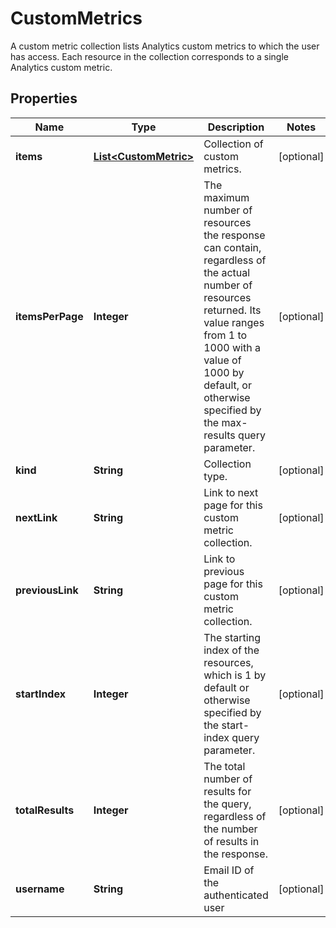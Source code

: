

# CustomMetrics

A custom metric collection lists Analytics custom metrics to which the user has access. Each resource in the collection corresponds to a single Analytics custom metric.

## Properties

| Name | Type | Description | Notes |
|------------ | ------------- | ------------- | -------------|
|**items** | [**List&lt;CustomMetric&gt;**](CustomMetric.md) | Collection of custom metrics. |  [optional] |
|**itemsPerPage** | **Integer** | The maximum number of resources the response can contain, regardless of the actual number of resources returned. Its value ranges from 1 to 1000 with a value of 1000 by default, or otherwise specified by the max-results query parameter. |  [optional] |
|**kind** | **String** | Collection type. |  [optional] |
|**nextLink** | **String** | Link to next page for this custom metric collection. |  [optional] |
|**previousLink** | **String** | Link to previous page for this custom metric collection. |  [optional] |
|**startIndex** | **Integer** | The starting index of the resources, which is 1 by default or otherwise specified by the start-index query parameter. |  [optional] |
|**totalResults** | **Integer** | The total number of results for the query, regardless of the number of results in the response. |  [optional] |
|**username** | **String** | Email ID of the authenticated user |  [optional] |



